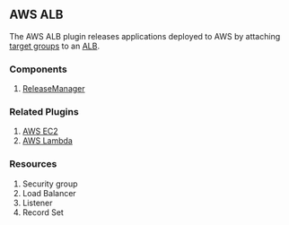## AWS ALB

The AWS ALB plugin releases applications deployed to AWS by attaching [target
groups](https://docs.aws.amazon.com/elasticloadbalancing/latest/application/load-balancer-target-groups.html)
to an [ALB](https://docs.aws.amazon.com/elasticloadbalancing/latest/application/introduction.html).

### Components

1. [ReleaseManager](/waypoint/integrations/hashicorp/aws-alb/latest/components/release-manager)

### Related Plugins

1. [AWS EC2](/waypoint/integrations/hashicorp/aws-ec2)
2. [AWS Lambda](/waypoint/integrations/hashicorp/aws-lambda)

### Resources

1. Security group
2. Load Balancer
3. Listener
4. Record Set
